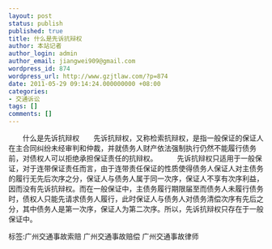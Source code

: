 ```yaml
---
layout: post
status: publish
published: true
title: 什么是先诉抗辩权
author: 本站记者
author_login: admin
author_email: jiangwei909@gmail.com
wordpress_id: 874
wordpress_url: http://www.gzjtlaw.com/?p=874
date: 2011-05-29 09:14:24.000000000 +08:00
categories:
- 交通诉讼
tags: []
comments: []
---
```

　　什么是先诉抗辩权　　先诉抗辩权，又称检索抗辩权，是指一般保证的保证人在主合同纠纷未经审判和仲裁，并就债务人财产依法强制执行仍然不能履行债务前，对债权人可以拒绝承担保证责任的抗辩权。　　　 先诉抗辩权只适用于一般保证，对于连带保证责任而言，由于连带责任保证的性质使得债务人保证人对主债务的履行无先后次序之分，保证人与债务人属于同一次序，保证人不享有次序利益，因而没有先诉抗辩权。而在一般保证中，主债务履行期限届至而债务人未履行债务时，债权人只能先请求债务人履行，此时保证人与债务人对债务清偿次序有先后之分，其中债务人是第一次序，保证人为第二次序。所以，先诉抗辩权只存在于一般保证中。 标签:广州交通事故索赔 广州交通事故赔偿 广州交通事故律师

